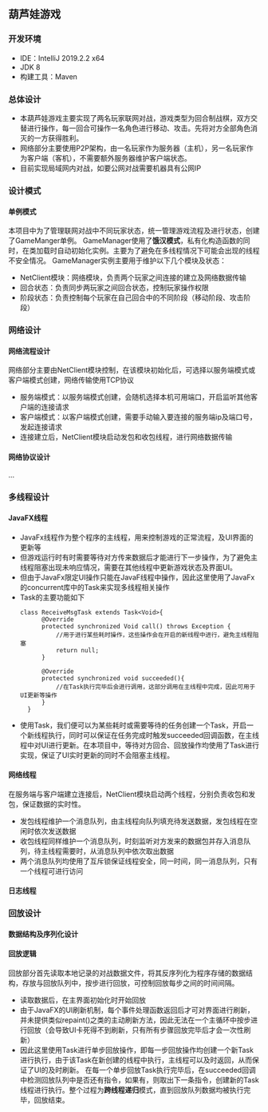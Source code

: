 ## 葫芦娃游戏
### 开发环境
- IDE：IntelliJ 2019.2.2 x64
- JDK 8
- 构建工具：Maven

### 总体设计
- 本葫芦娃游戏主要实现了两名玩家联网对战，游戏类型为回合制战棋，双方交替进行操作，每一回合可操作一名角色进行移动、攻击。先将对方全部角色消灭的一方获得胜利。
- 网络部分主要使用P2P架构，由一名玩家作为服务器（主机），另一名玩家作为客户端（客机），不需要额外服务器维护客户端状态。
- 目前实现局域网内对战，如要公网对战需要机器具有公网IP

### 设计模式
#### 单例模式
本项目中为了管理联网对战中不同玩家状态，统一管理游戏流程及进行状态，创建了GameManger单例。
GameManager使用了**饿汉模式**，私有化构造函数的同时，在类加载时自动初始化实例。主要为了避免在多线程情况下可能会出现的线程不安全情况。
GameManager实例主要用于维护以下几个模块及状态：
- NetClient模块：网络模块，负责两个玩家之间连接的建立及网络数据传输
- 回合状态：负责同步两玩家之间回合状态，控制玩家操作权限
- 阶段状态：负责控制每个玩家在自己回合中的不同阶段（移动阶段、攻击阶段）

### 网络设计
#### 网络流程设计
网络部分主要由NetClient模块控制，在该模块初始化后，可选择以服务端模式或客户端模式创建，网络传输使用TCP协议
- 服务端模式：以服务端模式创建，会随机选择本机可用端口，开启监听其他客户端的连接请求
- 客户端模式：以客户端模式创建，需要手动输入要连接的服务端ip及端口号，发起连接请求
- 连接建立后，NetClient模块启动发包和收包线程，进行网络数据传输
#### 网络协议设计
...

### 多线程设计
#### JavaFX线程
- JavaFx线程作为整个程序的主线程，用来控制游戏的正常流程，及UI界面的更新等
- 但游戏运行时有时需要等待对方传来数据后才能进行下一步操作，为了避免主线程阻塞出现未响应情况，需要在其他线程中更新游戏状态及界面UI。
- 但由于JavaFx限定UI操作只能在JavaF线程中操作，因此这里使用了JavaFx的concurrent库中的Task来实现多线程相关操作
- Task的主要功能如下
  ```
  class ReceiveMsgTask extends Task<Void>{
        @Override
        protected synchronized Void call() throws Exception {
            //用于进行某些耗时操作，这些操作会在开启的新线程中进行，避免主线程阻塞
            return null;
        }

        @Override
        protected synchronized void succeeded(){
            //在Task执行完毕后会进行调用，这部分调用在主线程中完成，因此可用于UI更新等操作
        }
    }
  ```
- 使用Task，我们便可以为某些耗时或需要等待的任务创建一个Task，开启一个新线程执行，同时可以保证在任务完成时触发succeeded回调函数，在主线程中对UI进行更新。在本项目中，等待对方回合、回放操作均使用了Task进行实现，保证了UI实时更新的同时不会阻塞主线程。

#### 网络线程
在服务端与客户端建立连接后，NetClient模块启动两个线程，分别负责收包和发包，保证数据的实时性。
- 发包线程维护一个消息队列，由主线程向队列填充待发送数据，发包线程在空闲时依次发送数据
- 收包线程同样维护一个消息队列，时刻监听对方发来的数据包并存入消息队列，待主线程需要时，从消息队列中依次取出数据
- 两个消息队列均使用了互斥锁保证线程安全，同一时间，同一消息队列，只有一个线程可进行访问

#### 日志线程

### 回放设计
#### 数据结构及序列化设计

#### 回放逻辑
回放部分首先读取本地记录的对战数据文件，将其反序列化为程序存储的数据结构，存放与回放队列中，按步进行回放，可控制回放每步之间的时间间隔。
- 读取数据后，在主界面初始化时开始回放
- 由于JavaFX的UI刷新机制，每个事件处理函数返回后才可对界面进行刷新，并未提供类似repaint()之类的主动刷新方法，因此无法在一个主循环中按步进行回放（会导致UI卡死得不到刷新，只有所有步骤回放完毕后才会一次性刷新）
- 因此这里使用Task进行单步回放操作，即每一步回放操作均创建一个新Task进行执行，由于该Task在新创建的线程中执行，主线程可以及时返回，从而保证了UI的及时刷新。 在每一个单步回放Task执行完毕后，在succeeded回调中检测回放队列中是否还有指令，如果有，则取出下一条指令，创建新的Task线程进行执行。整个过程为**跨线程递归**模式，直到回放队列数据均被执行完毕，回放结束。

